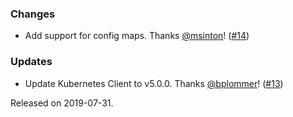 ### Changes
- Add support for config maps. Thanks [@msinton](https://github.com/msinton)! ([#14][#14])

### Updates
- Update Kubernetes Client to v5.0.0. Thanks [@bplommer](https://github.com/bplommer)! ([#13][#13])

[#13]: https://github.com/ovotech/ciris-kubernetes/pull/13
[#14]: https://github.com/ovotech/ciris-kubernetes/pull/14

Released on 2019-07-31.
